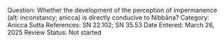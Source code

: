 Question: Whether the development of the perception of impermanence (alt: inconstancy; anicca) is directly conducive to Nibbāna?
Category: Anicca
Sutta References: SN 22.102; SN 35.53
Date Entered: March 26, 2025
Review Status: Not started